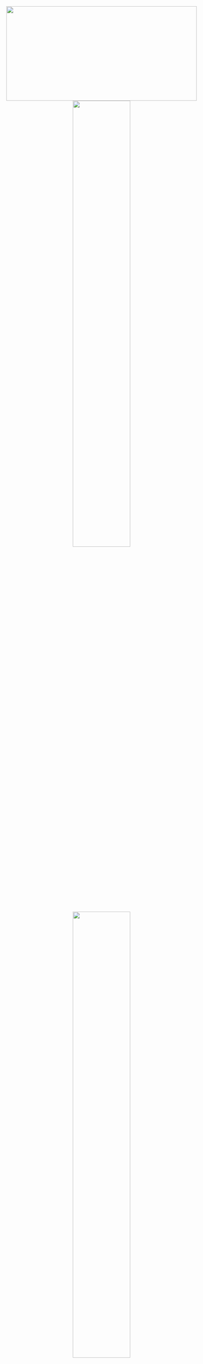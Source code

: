 <div align="center">
<img align="center" width="100%" height="250px" src="https://i.imgur.com/BtxNLh3.gif">
<a href="https://github.com/niccolo-fato">
<img  width="55%"src="https://github-readme-stats.vercel.app/api?username=niccolo-fato&show_icons=true&theme=tokyonight" />
</a> 
<img  width="55%" src="https://64.media.tumblr.com/84f8d056dbeadc0b7498ab60353f856e/b50bfc7f97dd2cfb-b1/s640x960/aea307cdb21b8930350c3d9b4e92303596034e60.gifv" />
<a href="https://github.com/niccolo-fato">
<img  width="55%" src="https://github-readme-stats.vercel.app/api/top-langs/?username=niccolo-fato&theme=tokyonight&hide_langs_below=1" />
</a>
 </div>
 <h3><img height="50px" src="https://media.tenor.com/images/48b36b09501d8bd69e101432754e03d7/tenor.gif" >Connect with me: </h3>
   <a href="https://github.com/niccolo-fato?tab=followers">
    <img src="https://img.shields.io/github/followers/niccolo-fato?label=Followers&logo=GitHub&style=for-the-badge" alt="GitHub badge" />
  </a>
  <a href="https://www.instagram.com/niccolo768/">
    <img src="https://img.shields.io/badge/Instagram-E4405F?style=for-the-badge&logo=instagram&logoColor=black" />
  </a>
  <a href="niccolofato13@gmail.com">
    <img src="https://img.shields.io/badge/Gmail-D14836?style=for-the-badge&logo=gmail&logoColor=black" />
  </a>
 <h3><img height="40px" src="https://media.tenor.com/images/52953645f9fdaf8293689965e1ced3cf/tenor.gif" >My repositories: </h3>
<a href="https://github.com/niccolo-fato/Projects">
  <img align="center" src="https://github-readme-stats.vercel.app/api/pin/?username=niccolo-fato&repo=Homeworks&theme=tokyonight" />
</a>

